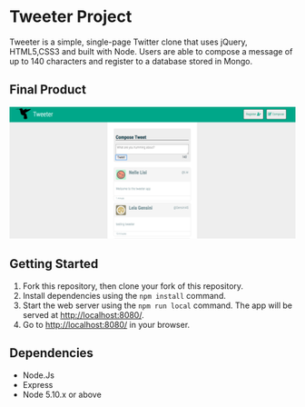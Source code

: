 # Tweeter Project

Tweeter is a simple, single-page Twitter clone that uses jQuery, HTML5,CSS3 and built with Node. 
Users are able to compose a message of up to 140 characters and register to a database stored in Mongo. 


## Final Product 
!["tweeter.png"](https://github.com/kaylavu/tweeter/blob/master/docs/tweeter.png)



## Getting Started

1. Fork this repository, then clone your fork of this repository.
2. Install dependencies using the `npm install` command.
3. Start the web server using the `npm run local` command. The app will be served at <http://localhost:8080/>.
4. Go to <http://localhost:8080/> in your browser.

## Dependencies
- Node.Js
- Express
- Node 5.10.x or above
